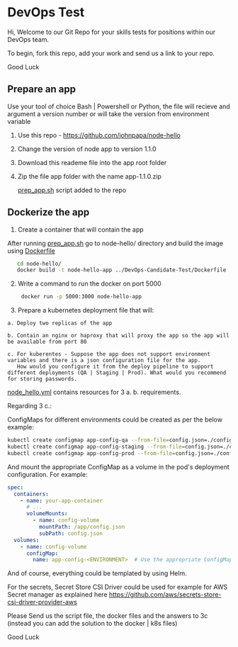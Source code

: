
# DevOps Test

Hi,
Welcome to our Git Repo for your skills tests for positions within our DevOps team. 

To begin, fork this repo, add your work and send us a link to your repo.

Good Luck
  
## Prepare an app
  Use your tool of choice Bash | Powershell or Python, the file will recieve and argument a version number or will take the version from environment variable
  1. Use this repo - https://github.com/johnpapa/node-hello
  2. Change the version of node app to version 1.1.0
  3. Download this reademe file into the app root folder
  4. Zip the file app folder with the name app-1.1.0.zip 

     [prep_app.sh](prep_app.sh) script added to the repo
 

## Dockerize the app

  1. Create a container that will contain the app 
  
  After running [prep_app.sh](prep_app.sh) go to node-hello/ directory and build the image using [Dockerfile](Dockerfile)
  ```bash
     cd node-hello/
     docker build -t node-hello-app ../DevOps-Candidate-Test/Dockerfile 
  ```
  2. Write a command to run the docker on port 5000

      ```bash
       docker run -p 5000:3000 node-hello-app 
       ```
  3. Prepare a kubernetes deployment file that will:
  
    a. Deploy two replicas of the app
    
    b. Contain an nginx or haproxy that will proxy the app so the app will be available from port 80

    c. For kuberentes - Suppose the app does not support environment variables and there is a json configuration file for the app.
       How would you configure it from the deploy pipeline to support different deployments (QA | Staging | Prod). What would you recommend for storing passwords. 

[node_hello.yml](node_hello.yml) contains resources for 3 a. b. requirements.

Regarding 3 c.:

ConfigMaps for different environments could be created as per the below example:
```bash
kubectl create configmap app-config-qa --from-file=config.json=./config-qa.json
kubectl create configmap app-config-staging --from-file=config.json=./config-staging.json
kubectl create configmap app-config-prod --from-file=config.json=./config-prod.json

```
And mount the appropriate ConfigMap as a volume in the pod's deployment configuration.
For example:
```yaml
spec:
  containers:
    - name: your-app-container
      # ...
      volumeMounts:
        - name: config-volume
          mountPath: /app/config.json
          subPath: config.json
  volumes:
    - name: config-volume
      configMap:
        name: app-config-<ENVIRONMENT>  # Use the appropriate ConfigMap name for each environment
```
And of course, everything could be templated by using Helm.

For the secrets, Secret Store CSI Driver could be used for example for AWS Secret manager as explained here https://github.com/aws/secrets-store-csi-driver-provider-aws


 Please Send us the script file, the docker files and the answers to 3c (instead you can add the solution to the docker | k8s files)
     
 Good Luck
  
  
  
  
  
  
  
